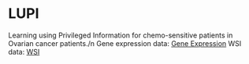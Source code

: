# LUPI
Learning using Privileged Information for chemo-sensitive patients in Ovarian cancer patients./n
Gene expression data:  [Gene Expression](https://portal.gdc.cancer.gov/legacy-archive/search/f?filters=%7B%22op%22:%22and%22,%22content%22:%5B%7B%22op%22:%22in%22,%22content%22:%7B%22field%22:%22cases.project.program.name%22,%22value%22:%5B%22TCGA%22%5D%7D%7D,%7B%22op%22:%22in%22,%22content%22:%7B%22field%22:%22cases.project.project_id%22,%22value%22:%5B%22TCGA-OV%22%5D%7D%7D,%7B%22op%22:%22in%22,%22content%22:%7B%22field%22:%22files.data_category%22,%22value%22:%5B%22Gene%20expression%22%5D%7D%7D,%7B%22op%22:%22in%22,%22content%22:%7B%22field%22:%22files.data_type%22,%22value%22:%5B%22Gene%20expression%20quantification%22%5D%7D%7D,%7B%22op%22:%22in%22,%22content%22:%7B%22field%22:%22files.experimental_strategy%22,%22value%22:%5B%22Gene%20expression%20array%22%5D%7D%7D,%7B%22op%22:%22in%22,%22content%22:%7B%22field%22:%22files.platform%22,%22value%22:%5B%22AgilentG4502A_07_3%22%5D%7D%7D%5D%7D)
WSI data: [WSI](https://portal.gdc.cancer.gov/repository?facetTab=files&filters=%7B%22op%22%3A%22and%22%2C%22content%22%3A%5B%7B%22op%22%3A%22in%22%2C%22content%22%3A%7B%22field%22%3A%22cases.project.program.name%22%2C%22value%22%3A%5B%22TCGA%22%5D%7D%7D%2C%7B%22op%22%3A%22in%22%2C%22content%22%3A%7B%22field%22%3A%22cases.project.project_id%22%2C%22value%22%3A%5B%22TCGA-OV%22%5D%7D%7D%2C%7B%22op%22%3A%22in%22%2C%22content%22%3A%7B%22field%22%3A%22files.data_type%22%2C%22value%22%3A%5B%22Slide%20Image%22%5D%7D%7D%2C%7B%22op%22%3A%22in%22%2C%22content%22%3A%7B%22field%22%3A%22files.experimental_strategy%22%2C%22value%22%3A%5B%22Tissue%20Slide%22%5D%7D%7D%5D%7D)
